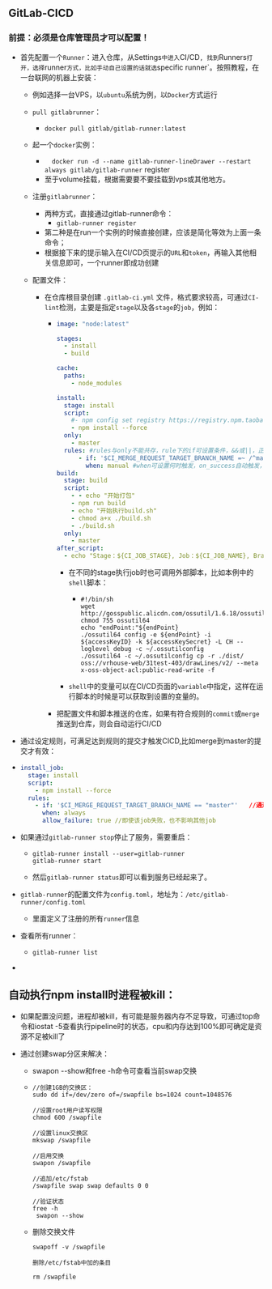 ## GitLab-CICD

### 前提：必须是仓库管理员才可以配置！

- 首先配置一个`Runner`：进入仓库，从Settings`中进入`CI/CD`, 找到`Runners`打开，选择`runner`方式，比如手动自己设置的话就选`specific runner`。按照教程，在一台联网的机器上安装：

  - 例如选择一台VPS，以`ubuntu`系统为例，以`Docker`方式运行

  - `pull gitlabrunner`：

    - ``` docker pull gitlab/gitlab-runner:latest ```

  - 起一个`docker`实例：

    - ```  docker run -d --name gitlab-runner-lineDrawer --restart always gitlab/gitlab-runner``` register
    - 至于volume挂载，根据需要要不要挂载到vps或其他地方。

  - 注册`gitlabrunner`：

    - 两种方式，直接通过gitlab-runner命令：
      - ``` gitlab-runner register ```
    - 第二种是在run一个实例的时候直接创建，应该是简化等效为上面一条命令；
    - 根据接下来的提示输入在CI/CD页提示的`URL`和`token`，再输入其他相关信息即可，一个runner即成功创建

  - 配置文件：

    - 在仓库根目录创建 `.gitlab-ci.yml` 文件，格式要求较高，可通过`CI-lint`检测，主要是指定`stage`以及各`stage`的`job`，例如：

      - ```yml
        image: "node:latest"
        
        stages:
          - install
          - build
        
        cache:
          paths:
            - node_modules
        
        install:
          stage: install
          script:
            #- npm config set registry https://registry.npm.taobao.org
            - npm install --force
          only:
            - master
          rules: #rules与only不能共存，rule下的if可设置条件，&&或||，正则匹配等
              - if: '$CI_MERGE_REQUEST_TARGET_BRANCH_NAME =~ /^master/ || $CI_MERGE_REQUEST_TARGET_BRANCH_NAME =~ /^release/'
                when: manual #when可设置何时触发，on_success自动触发，manual是手动触发，需要在gitlab页面手动点击执行，点击之前不可执行merge 
        build:
          stage: build
          script:
            - - echo "开始打包"
            - npm run build
            - echo "开始执行build.sh"
            - chmod a+x ./build.sh
            - ./build.sh
          only:
            - master
        after_script:
          - echo "Stage：${CI_JOB_STAGE}, Job：${CI_JOB_NAME}, Branch:${CI_COMMIT_BRANCH},CommitMessage:${CI_COMMIT_MESSAGE}, complete！,"
        ```

        - 在不同的stage执行job时也可调用外部脚本，比如本例中的`shell`脚本：

          - ```shell
            #!/bin/sh
            wget http://gosspublic.alicdn.com/ossutil/1.6.18/ossutil64
            chmod 755 ossutil64
            echo "endPoint:"${endPoint}
            ./ossutil64 config -e ${endPoint} -i ${accessKeyID} -k ${accessKeySecret} -L CH --loglevel debug -c ~/.ossutilconfig
            ./ossutil64 -c ~/.ossutilconfig cp -r ./dist/ oss://vrhouse-web/31test-403/drawLines/v2/ --meta x-oss-object-acl:public-read-write -f
            ```

        - `shell`中的变量可以在CI/CD页面的`variable`中指定，这样在运行脚本的时候是可以获取到设置的变量的。

      - 把配置文件和脚本推送的仓库，如果有符合规则的`commit`或`merge`推送到仓库，则会自动运行CI/CD

- 通过设定规则，可满足达到规则的提交才触发CICD,比如merge到master的提交才有效：

- ```yaml
  install_job:
    stage: install
    script:
      - npm install --force
    rules:
      - if: '$CI_MERGE_REQUEST_TARGET_BRANCH_NAME == "master"'   //通过设定rules
        when: always
        allow_failure: true //即使该job失败，也不影响其他job
  ```

- 如果通过`gitlab-runner stop`停止了服务，需要重启：

  - ```
    gitlab-runner install --user=gitlab-runner
    gitlab-runner start
    ```

  - 然后`gitlab-runner status`即可以看到服务已经起来了。

- `gitlab-runner`的配置文件为`config.toml`，地址为：`/etc/gitlab-runner/config.toml`

  - 里面定义了注册的所有`runner`信息

- 查看所有runner：
  - ```
    gitlab-runner list
    ```

- 

## 自动执行npm install时进程被kill：

- 如果配置没问题，进程却被kill，有可能是服务器内存不足导致，可通过top命令和iostat -5查看执行pipeline时的状态，cpu和内存达到100%即可确定是资源不足被kill了

- 通过创建swap分区来解决：

  - swapon --show和free -h命令可查看当前swap交换

  - ```
    //创建1GB的交换区：
    sudo dd if=/dev/zero of=/swapfile bs=1024 count=1048576
    
    //设置root用户读写权限
    chmod 600 /swapfile
    
    //设置linux交换区
    mkswap /swapfile
    
    //启用交换
    swapon /swapfile
    
    //追加/etc/fstab
    /swapfile swap swap defaults 0 0 
    
    //验证状态
    free -h
     swapon --show
    ```

  - 删除交换文件

    ```
    swapoff -v /swapfile
    
    删除/etc/fstab中加的条目
    
    rm /swapfile
    ```

    